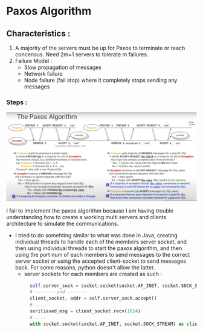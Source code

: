 # Paxos Algorithm

## Characteristics :

1. A majority of the servers must be up for Paxos to terminate or reach concensus. Need 2m+1 servers to tolerate m failures.
2. Failure Model :
   - Slow propagation of messages
   - Network failure
   - Node failure (fail stop) where it completely stops sending any messages

### Steps :

![alt text](<Screenshot 2024-03-07 at 8.03.22 PM.png>)

I fail to implement the paxos algorithm because I am having trouble understanding how to create a working multi servers and clients architecture to simulate the communications.

- I tried to do somehting similar to what was done in Java, creating individual threads to handle each of the members server socket, and then using individual threads to start the paxos algorithm, and then using the port num of each members to send messages to the correct server socket or using the accepted client-socket to send messages back. For some reasons, python doesn't allow the latter.
  - server sockets for each members are created as such :
    ```python
      self.server_sock = socket.socket(socket.AF_INET, socket.SOCK_STREAM)
      # ------- and -------
      client_socket, addr = self.server_sock.accept()
      # ....
      seriliased_msg = client_socket.recv(1024)
      # ....
      with socket.socket(socket.AF_INET, socket.SOCK_STREAM) as client_sock:
    ```
